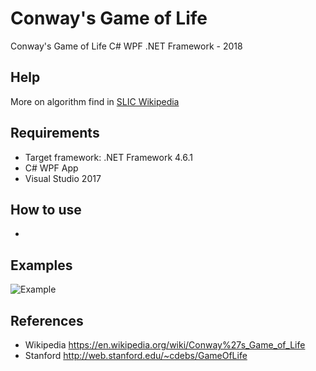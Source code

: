 # Conway's Game of Life

Conway's Game of Life C# WPF .NET Framework - 2018

Help
-----
More on algorithm find in [SLIC Wikipedia](https://en.wikipedia.org/wiki/Conway%27s_Game_of_Life)

Requirements
-----
  - Target framework: .NET Framework 4.6.1
  - C# WPF App
  - Visual Studio 2017
   
How to use
-----
  - 
  
Examples
-----
<img src="https://github.com/kruherson1337/SLIC/blob/master/examples/example.jpg?raw=true" alt="Example"/>


References
-----
  - Wikipedia https://en.wikipedia.org/wiki/Conway%27s_Game_of_Life
  - Stanford http://web.stanford.edu/~cdebs/GameOfLife
